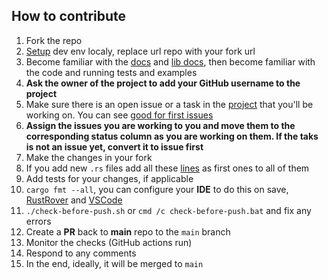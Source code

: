## How to contribute

1. Fork the repo
2. [Setup](https://github.com/radumarias/rencfs?tab=readme-ov-file#locally) dev env localy, replace url repo with your fork url
3. Become familiar with the [docs](https://github.com/radumarias/rencfs) and [lib docs](https://docs.rs/rencfs/latest/rencfs), then become familiar with the code and running tests and examples
4. **Ask the owner of the project to add your GitHub username to the project** 
5. Make sure there is an open issue or a task in the [project](https://github.com/users/radumarias/projects/1) that you'll be working on. You can see [good for first issues](https://github.com/radumarias/rencfs/issues?q=is%3Aopen+is%3Aissue+label%3Afirst-timers-only+label%3A%22good+first+issue%22)
6. **Assign the issues you are working to you and move them to the corresponding status column as you are working on them. If the taks is not an issue yet, convert it to issue first**
7. Make the changes in your fork
8. If you add new `.rs` files add all these [lines](https://github.com/radumarias/rencfs/blob/main/src/lib.rs#L1-L16) as first ones to all of them
9. Add tests for your changes, if applicable
10. `cargo fmt --all`, you can configure your **IDE** to do this on
   save, [RustRover](https://www.jetbrains.com/help/rust/rustfmt.html)
   and [VSCode](https://code.visualstudio.com/docs/languages/rust#_formatting)
11. `./check-before-push.sh` or `cmd /c check-before-push.bat` and fix any errors
12. Create a **PR** back to **main** repo to the `main` branch
13. Monitor the checks (GitHub actions run)
14. Respond to any comments
15. In the end, ideally, it will be merged to `main`
